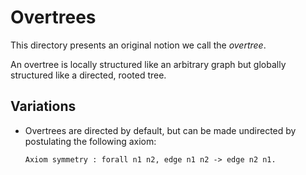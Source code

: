 # Overtrees

This directory presents an original notion we call the *overtree*.

An overtree is locally structured like an arbitrary graph but globally
structured like a directed, rooted tree.

## Variations

- Overtrees are directed by default, but can be made undirected by postulating
  the following axiom:

  ```coq
  Axiom symmetry : forall n1 n2, edge n1 n2 -> edge n2 n1.
  ```
